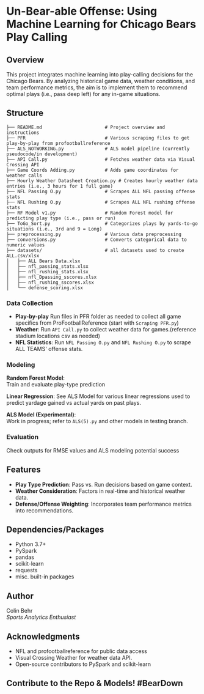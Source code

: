 
# Un-Bear-able Offense: Using Machine Learning for Chicago Bears Play Calling

## Overview
This project integrates machine learning into play-calling decisions for the Chicago Bears. By analyzing historical game data, weather conditions, and team performance metrics, 
the aim is to implement them to recommend optimal plays (i.e., pass deep left) for any in-game situations.


## Structure
```
├── README.md                       # Project overview and instructions
├── PFR                             # Various scraping files to get play-by-play from profootballreference
├── ALS_NOTWORKING.py               # ALS model pipeline (currently pseudocode/in development)
├── API Call.py                     # Fetches weather data via Visual Crossing API
├── Game Coords Adding.py           # Adds game coordinates for weather calls
├── Hourly Weather Datasheet Creation.py # Creates hourly weather data entries (i.e., 3 hours for 1 full game)
├── NFL Passing O.py                # Scrapes ALL NFL passing offense stats
├── NFL Rushing O.py                # Scrapes ALL NFL rushing offense stats
├── RF Model v1.py                  # Random Forest model for predicting play type (i.e., pass or run)
├── ToGo_Sort.py                    # Categorizes plays by yards-to-go situations (i.e., 3rd and 9 = Long)
├── preprocessing.py                # Various data preprocessing 
├── conversions.py                  # Converts categorical data to numeric values
├── datasets/                       # all datasets used to create ALL.csv/xlsx
│   ├── ALL Bears Data.xlsx
│   ├── nfl_passing_stats.xlsx
│   ├── nfl_rushing_stats.xlsx
│   ├── nfl_Dpassing_sscores.xlsx
│   ├── nfl_rushing_sscores.xlsx
│   └── defense_scoring.xlsx

```


### Data Collection
- **Play-by-play** Run files in PFR folder as needed to collect all game specifics from ProFootballReference (start with `Scraping PFR.py`)
- **Weather**: Run `API Call.py` to collect weather data for games.(reference stadium locations csv as needed)
- **NFL Statistics**: Run `NFL Passing O.py` and `NFL Rushing O.py` to scrape ALL TEAMS' offense stats.

### Modeling
**Random Forest Model**:  
Train and evaluate play-type prediction

**Linear Regression**:
See ALS Model for various linear regressions used to predict yardage gained vs actual yards on past plays.

**ALS Model (Experimental)**:  
Work in progress; refer to `ALS(5).py` and other models in testing branch.

### Evaluation
Check outputs for RMSE values and ALS modeling potential success

## Features
- **Play Type Prediction**: Pass vs. Run decisions based on game context.
- **Weather Consideration**: Factors in real-time and historical weather data.
- **Defense/Offense Weighting**: Incorporates team performance metrics into recommendations.

## Dependencies/Packages
- Python 3.7+
- PySpark
- pandas
- scikit-learn
- requests
- misc. built-in packages

## Author
Colin Behr  
*Sports Analytics Enthusiast*

## Acknowledgments
- NFL and profootballreference for public data access
- Visual Crossing Weather for weather data API.
- Open-source contributors to PySpark and scikit-learn

## Contribute to the Repo & Models! #BearDown

